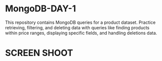 # MongoDB-DAY-1

This repository contains MongoDB queries for a product dataset. Practice retrieving, filtering, and deleting data with queries like finding products within price ranges, displaying specific fields, and handling deletions data.

# SCREEN SHOOT

<img src ="" />
